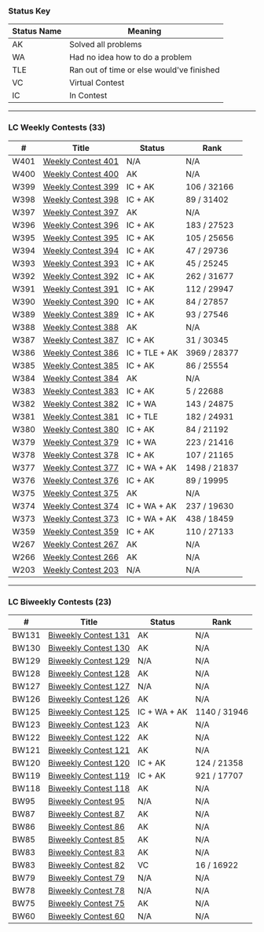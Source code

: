 ### Status Key
| Status Name | Meaning |
| - | - |
| AK | Solved all problems |
| WA | Had no idea how to do a problem |
| TLE | Ran out of time or else would've finished |
| VC | Virtual Contest |
| IC | In Contest |

---

### LC Weekly Contests (33)
| # | Title | Status | Rank |
| - | - | - | - |
| W401 | [Weekly Contest 401](W401/) | N/A | N/A |
| W400 | [Weekly Contest 400](W400/) | AK | N/A |
| W399 | [Weekly Contest 399](W399/) | IC + AK | 106 / 32166 |
| W398 | [Weekly Contest 398](W398/) | IC + AK | 89 / 31402 |
| W397 | [Weekly Contest 397](W397/) | AK | N/A |
| W396 | [Weekly Contest 396](W396/) | IC + AK | 183 / 27523 |
| W395 | [Weekly Contest 395](W395/) | IC + AK | 105 / 25656 |
| W394 | [Weekly Contest 394](W394/) | IC + AK | 47 / 29736 |
| W393 | [Weekly Contest 393](W393/) | IC + AK | 45 / 25245 |
| W392 | [Weekly Contest 392](W392/) | IC + AK | 262 / 31677 |
| W391 | [Weekly Contest 391](W391/) | IC + AK | 112 / 29947 |
| W390 | [Weekly Contest 390](W390/) | IC + AK | 84 / 27857 |
| W389 | [Weekly Contest 389](W389/) | IC + AK | 93 / 27546 |
| W388 | [Weekly Contest 388](W388/) | AK | N/A |
| W387 | [Weekly Contest 387](W387/) | IC + AK | 31 / 30345 |
| W386 | [Weekly Contest 386](W386/) | IC + TLE + AK | 3969 / 28377 |
| W385 | [Weekly Contest 385](W385/) | IC + AK | 86 / 25554 |
| W384 | [Weekly Contest 384](W384/) | AK | N/A |
| W383 | [Weekly Contest 383](W383/) | IC + AK | 5 / 22688 |
| W382 | [Weekly Contest 382](W382/) | IC + WA | 143 / 24875 |
| W381 | [Weekly Contest 381](W381/) | IC + TLE | 182 / 24931 |
| W380 | [Weekly Contest 380](W380/) | IC + AK | 84 / 21192 |
| W379 | [Weekly Contest 379](W379/) | IC + WA | 223 / 21416 |
| W378 | [Weekly Contest 378](W378/) | IC + AK | 107 / 21165 |
| W377 | [Weekly Contest 377](W377/) | IC + WA + AK | 1498 / 21837 |
| W376 | [Weekly Contest 376](W376/) | IC + AK | 89 / 19995 |
| W375 | [Weekly Contest 375](W375/) | AK | N/A |
| W374 | [Weekly Contest 374](W374/) | IC + WA + AK | 237 / 19630 |
| W373 | [Weekly Contest 373](W373/) | IC + WA + AK | 438 / 18459 |
| W359 | [Weekly Contest 359](W359/) | IC + AK | 110 / 27133 |
| W267 | [Weekly Contest 267](W267/) | AK | N/A |
| W266 | [Weekly Contest 266](W266/) | AK | N/A |
| W203 | [Weekly Contest 203](W203/) | N/A | N/A |

---

### LC Biweekly Contests (23)
| # | Title | Status | Rank |
| - | - | - | - |
| BW131 | [Biweekly Contest 131](BW131/) | AK | N/A |
| BW130 | [Biweekly Contest 130](BW130/) | AK | N/A |
| BW129 | [Biweekly Contest 129](BW129/) | N/A | N/A |
| BW128 | [Biweekly Contest 128](BW128/) | AK | N/A |
| BW127 | [Biweekly Contest 127](BW127/) | N/A | N/A |
| BW126 | [Biweekly Contest 126](BW126/) | AK | N/A |
| BW125 | [Biweekly Contest 125](BW125/) | IC + WA + AK | 1140 / 31946 |
| BW123 | [Biweekly Contest 123](BW123/) | AK | N/A |
| BW122 | [Biweekly Contest 122](BW122/) | AK | N/A |
| BW121 | [Biweekly Contest 121](BW121/) | AK | N/A |
| BW120 | [Biweekly Contest 120](BW120/) | IC + AK | 124 / 21358 |
| BW119 | [Biweekly Contest 119](BW119/) | IC + AK | 921 / 17707 |
| BW118 | [Biweekly Contest 118](BW118/) | AK | N/A |
| BW95 | [Biweekly Contest 95](BW95/) | N/A | N/A |
| BW87 | [Biweekly Contest 87](BW87/) | AK | N/A |
| BW86 | [Biweekly Contest 86](BW86/) | AK | N/A |
| BW85 | [Biweekly Contest 85](BW85/) | AK | N/A |
| BW83 | [Biweekly Contest 83](BW83/) | AK | N/A |
| BW83 | [Biweekly Contest 82](BW83/) | VC | 16 / 16922 |
| BW79 | [Biweekly Contest 79](BW79/) | N/A | N/A |
| BW78 | [Biweekly Contest 78](BW78/) | N/A | N/A |
| BW75 | [Biweekly Contest 75](BW75/) | AK | N/A |
| BW60 | [Biweekly Contest 60](BW60/) | N/A | N/A |